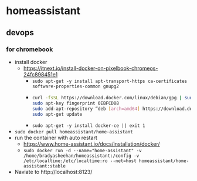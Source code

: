 # homeassistant

## devops

### for chromebook
- install docker
  - https://itnext.io/install-docker-on-pixelbook-chromeos-24fc898451e1
    - `sudo apt-get -y install apt-transport-https ca-certificates software-properties-common gnupg2`
    - ```bash
      curl -fsSL https://download.docker.com/linux/debian/gpg | sudo apt-key add -
      sudo apt-key fingerprint 0EBFCD88
      sudo add-apt-repository “deb [arch=amd64] https://download.docker.com/linux/debian $(lsb_release -cs) stable”
      sudo apt-get update
      ```
    - `sudo apt-get -y install docker-ce || exit 1`
- `sudo docker pull homeassistant/home-assistant`
- run the container with auto restart
  - https://www.home-assistant.io/docs/installation/docker/
  - `sudo docker run -d --name="home-assistant" -v
 /home/bradyasheehan/homeassistant:/config -v /etc/localtime:/etc/localtime:ro --net=host homeassistant/home-assistant:stable`
- Naviate to http://localhost:8123/
